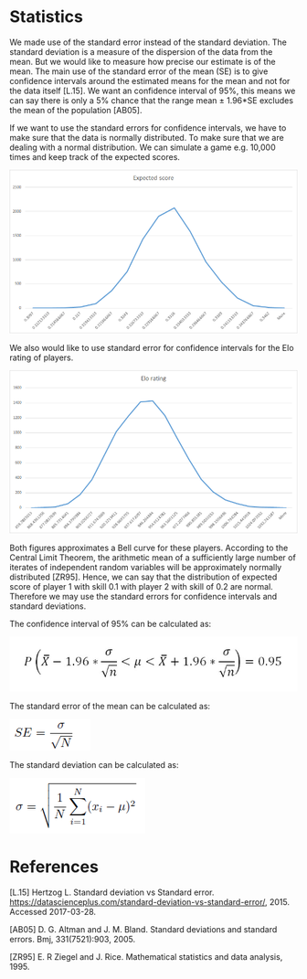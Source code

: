 <h1>Statistics</h1>

We made use of the standard error instead of the standard deviation. The standard deviation is a measure of the dispersion of the data from the mean. But we would like to measure how precise our estimate is of the mean. The main use of the standard error of the mean (SE) is to give confidence intervals around the estimated means for the mean and not for the data itself [L.15]. We want an confidence interval of 95\%, this means we can say there is only a 5\% chance that the range mean &plusmn; 1.96*SE excludes the mean of the population [AB05].

If we want to use the standard errors for confidence intervals, we have to make sure that the data is normally distributed. To make sure that we are dealing with a normal distribution. We can simulate a game e.g. 10,000 times and keep track of the expected scores. 

![Alt text](https://github.com/EloHackersz/SOM/blob/master/histo_expected_score.png?raw=true "Expected score")

We also would like to use standard error for confidence intervals for the Elo rating of players. 

![Alt text](https://github.com/EloHackersz/SOM/blob/master/histo_elo_rating.png?raw=true "Elo rating")

Both figures approximates a Bell curve  for these players. According to the Central Limit Theorem, the arithmetic mean of a sufficiently large number of iterates of independent random variables will be approximately normally distributed [ZR95]. Hence, we can say that the distribution of expected score of player 1 with skill 0.1 with player 2 with skill of 0.2 are normal. Therefore we may use the standard errors for confidence intervals and standard deviations. 

The confidence interval of 95\% can be calculated as:

![Alt text](https://github.com/EloHackersz/SOM/blob/master/uplow.png?raw=true "Upper- and lowerbound")

The standard error of the mean can be calculated as:

![Alt text](https://github.com/EloHackersz/SOM/blob/master/SE.png?raw=true "Standard Error")

The standard deviation can be calculated as:

![Alt text](https://github.com/EloHackersz/SOM/blob/master/STD.png?raw=true#center "Standard Deviation")

<h1>References</h1>

[L.15] Hertzog L. Standard deviation vs Standard error. https://datascienceplus.com/standard-deviation-vs-standard-error/, 2015. Accessed 2017-03-28.

[AB05] D. G. Altman and J. M. Bland. Standard deviations and standard errors. Bmj, 331(7521):903, 2005.

[ZR95] E. R Ziegel and J. Rice. Mathematical statistics and data analysis, 1995.
